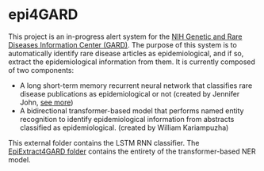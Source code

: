 # epi4GARD

This project is an in-progress alert system for the [NIH Genetic and Rare Diseases Information Center (GARD)](https://rarediseases.info.nih.gov/). The purpose of this system is to automatically identify rare disease articles as epidemiological, and if so, extract the epidemiological information from them. It is currently composed of two components:
 - A long short-term memory recurrent neural network that classifies rare disease publications as epidemiological or not (created by Jennifer John, [see more](https://knowledge.amia.org/73035-amia-1.4612663/t002-1.4614253/t002-1.4614254/3475589-1.4614363/3475589-1.4614364?qr=1))
 - A bidirectional transformer-based model that performs named entity recognition to identify epidemiological information from abstracts classified as epidemiological. (created by William Kariampuzha)

This external folder contains the LSTM RNN classifier. The [EpiExtract4GARD folder](https://github.com/ncats/epi4GARD/tree/master/EpiExtract4GARD#epiextract4gard) contains the entirety of the transformer-based NER model.
